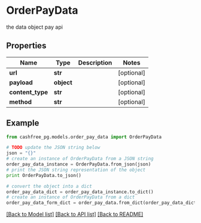 # OrderPayData

the data object pay api

## Properties
Name | Type | Description | Notes
------------ | ------------- | ------------- | -------------
**url** | **str** |  | [optional] 
**payload** | **object** |  | [optional] 
**content_type** | **str** |  | [optional] 
**method** | **str** |  | [optional] 

## Example

```python
from cashfree_pg.models.order_pay_data import OrderPayData

# TODO update the JSON string below
json = "{}"
# create an instance of OrderPayData from a JSON string
order_pay_data_instance = OrderPayData.from_json(json)
# print the JSON string representation of the object
print OrderPayData.to_json()

# convert the object into a dict
order_pay_data_dict = order_pay_data_instance.to_dict()
# create an instance of OrderPayData from a dict
order_pay_data_form_dict = order_pay_data.from_dict(order_pay_data_dict)
```
[[Back to Model list]](../README.md#documentation-for-models) [[Back to API list]](../README.md#documentation-for-api-endpoints) [[Back to README]](../README.md)


